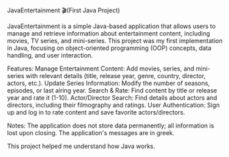 JavaEntertainment 🎬(First Java Project)

JavaEntertainment is a simple Java-based application that allows users to manage and retrieve information about entertainment content, including movies, TV series, and mini-series. This project was my first implementation in Java, focusing on object-oriented programming (OOP) concepts, data handling, and user interaction.

Features:
Manage Entertainment Content: Add movies, series, and mini-series with relevant details (title, release year, genre, country, director, actors, etc.).
Update Series Information: Modify the number of seasons, episodes, or last airing year.
Search & Rate: Find content by title or release year and rate it (1-10).
Actor/Director Search: Find details about actors and directors, including their filmography and ratings.
User Authentication: Sign up and log in to rate content and save favorite actors/directors.

Notes:
The application does not store data permanently; all information is lost upon closing.
The application's messages are in greek.

This project helped me understand how Java works.
